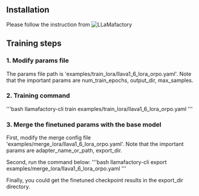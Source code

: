 ## Installation
Please follow the instruction from ![LLaMafactory](https://github.com/hiyouga/LLaMA-Factory?tab=readme-ov-file#installation)


## Training steps

### 1. Modify params file
The params file path is 'examples/train_lora/llava1_6_lora_orpo.yaml'.
Note that the important params are num_train_epochs, output_dir, max_samples.


### 2. Training command
'''bash
llamafactory-cli train examples/train_lora/llava1_6_lora_orpo.yaml
'''

### 3. Merge the finetuned params with the base model
First, modify the merge config file 'examples/merge_lora/llava1_6_lora_orpo.yaml'.
Note that the important params are adapter_name_or_path, export_dir.

Second, run the command below:
'''bash
llamafactory-cli export examples/merge_lora/llava1_6_lora_orpo.yaml
'''

Finally, you could get the finetuned checkpoint results in the export_dir directory.
